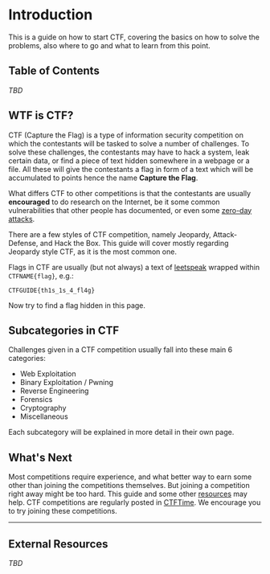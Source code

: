# Introduction

This is a guide on how to start CTF, covering the basics on how to solve the problems, also where to go and what to learn from this point.


## Table of Contents
*TBD*


## WTF is CTF?

CTF (Capture the Flag) is a type of information security competition on which the contestants will be tasked to solve a number of challenges. To solve these challenges, the contestants may have to hack a system, leak certain data, or find a piece of text hidden somewhere in a webpage or a file. All these will give the contestants a flag in form of a text which will be accumulated to points hence the name **Capture the Flag**.

What differs CTF to other competitions is that the contestants are usually **encouraged** to do research on the Internet, be it some common vulnerabilities that other people has documented, or even some [zero-day attacks](https://www.kaspersky.com/resource-center/definitions/zero-day-exploit).

There are a few styles of CTF competition, namely Jeopardy, Attack-Defense, and Hack the Box. This guide will cover mostly regarding Jeopardy style CTF, as it is the most common one.

Flags in CTF are usually (but not always) a text of [leetspeak](https://en.wikipedia.org/wiki/Leet) wrapped within `CTFNAME{flag}`, e.g.:
```
CTFGUIDE{th1s_1s_4_fl4g}
```

Now try to find a flag hidden in this page.
<!--- You can't see me! The flag is CTFGUIDE{gr4tz_y0u_f0unD_m3} -->


## Subcategories in CTF

Challenges given in a CTF competition usually fall into these main 6 categories:
- Web Exploitation
- Binary Exploitation / Pwning
- Reverse Engineering
- Forensics
- Cryptography
- Miscellaneous

Each subcategory will be explained in more detail in their own page.


## What's Next

Most competitions require experience, and what better way to earn some other than joining the competitions themselves. But joining a competition right away might be too hard. This guide and some other [resources](#External-Resources) may help. CTF competitions are regularly posted in [CTFTime](https://ctftime.org/). We encourage you to try joining these competitions.

---

## External Resources
*TBD*
